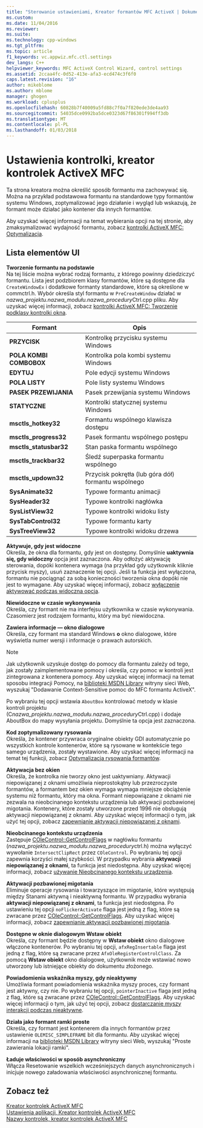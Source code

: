 ```yaml
---
title: "Sterowanie ustawieniami, Kreator formantów MFC ActiveX | Dokumentacja firmy Microsoft"
ms.custom: 
ms.date: 11/04/2016
ms.reviewer: 
ms.suite: 
ms.technology: cpp-windows
ms.tgt_pltfrm: 
ms.topic: article
f1_keywords: vc.appwiz.mfc.ctl.settings
dev_langs: C++
helpviewer_keywords: MFC ActiveX Control Wizard, control settings
ms.assetid: 2ccaa4fc-0d52-413e-afa3-ecd474c3f6f0
caps.latest.revision: "16"
author: mikeblome
ms.author: mblome
manager: ghogen
ms.workload: cplusplus
ms.openlocfilehash: 60828b7f40009a5fd88c7f0a7f820ede3de4aa93
ms.sourcegitcommit: 54035dce0992ba5dce0323d67f86301f994ff3db
ms.translationtype: MT
ms.contentlocale: pl-PL
ms.lasthandoff: 01/03/2018
---
```

# <a name="control-settings-mfc-activex-control-wizard"></a>Ustawienia kontrolki, kreator kontrolek ActiveX MFC
Ta strona kreatora można określić sposób formantu ma zachowywać się. Można na przykład podstawowa formantu na standardowe typy formantów systemu Windows, zoptymalizować jego działanie i wygląd lub wskazują, że formant może działać jako kontener dla innych formantów.  
  
 Aby uzyskać więcej informacji na temat wybierania opcji na tej stronie, aby zmaksymalizować wydajność formantu, zobacz [kontrolki ActiveX MFC: Optymalizacja](../../mfc/mfc-activex-controls-optimization.md).  
  
## <a name="uielement-list"></a>Lista elementów UI  
 **Tworzenie formantu na podstawie**  
 Na tej liście można wybrać rodzaj formantu, z którego powinny dziedziczyć formantu. Lista jest podzbiorem klasy formantów, które są dostępne dla `CreateWindowEx` i dodatkowe formanty standardowe, które są określone w commctrl.h. Wybór określa styl formantu w `PreCreateWindow` działać w *nazwa_projektu.nazwa_modułu.nazwa_procedury*Ctrl.cpp pliku. Aby uzyskać więcej informacji, zobacz [kontrolki ActiveX MFC: Tworzenie podklasy kontrolki okna](../../mfc/mfc-activex-controls-subclassing-a-windows-control.md).  
  
|Formant|Opis|  
|-------------|-----------------|  
|**PRZYCISK**|Kontrolkę przycisku systemu Windows|  
|**POLA KOMBI COMBOBOX**|Kontrolka pola kombi systemu Windows|  
|**EDYTUJ**|Pole edycji systemu Windows|  
|**POLA LISTY**|Pole listy systemu Windows|  
|**PASEK PRZEWIJANIA**|Pasek przewijania systemu Windows|  
|**STATYCZNE**|Kontrolki statycznej systemu Windows|  
|**msctls_hotkey32**|Formantu wspólnego klawisza dostępu|  
|**msctls_progress32**|Pasek formantu wspólnego postępu|  
|**msctls_statusbar32**|Stan paska formantu wspólnego|  
|**msctls_trackbar32**|Śledź superpaska formantu wspólnego|  
|**msctls_updown32**|Przycisk pokrętła (lub góra dół) formantu wspólnego|  
|**SysAnimate32**|Typowe formantu animacji|  
|**SysHeader32**|Typowe kontrolki nagłówka|  
|**SysListView32**|Typowe kontrolki widoku listy|  
|**SysTabControl32**|Typowe formantu karty|  
|**SysTreeView32**|Typowe kontrolki widoku drzewa|  
  
 **Aktywuje, gdy jest widoczne**  
 Określa, że okna dla formantu, gdy jest on dostępny. Domyślnie **uaktywnia się, gdy widoczny** opcja jest zaznaczona. Aby odłożyć aktywację sterowania, dopóki kontenera wymaga (na przykład gdy użytkownik kliknie przycisk myszy), usuń zaznaczenie tej opcji. Jeśli ta funkcja jest wyłączona, formantu nie pociągnąć za sobą konieczności tworzenia okna dopóki nie jest to wymagane. Aby uzyskać więcej informacji, zobacz [wyłączenie aktywować podczas widoczna opcja](../../mfc/turning-off-the-activate-when-visible-option.md).  
  
 **Niewidoczne w czasie wykonywania**  
 Określa, czy formant nie ma interfejsu użytkownika w czasie wykonywania. Czasomierz jest rodzajem formantu, który ma być niewidoczna.  
  
 **Zawiera informacje — okno dialogowe**  
 Określa, czy formant ma standard Windows **o** okno dialogowe, które wyświetla numer wersji i informacje o prawach autorskich.  
  
> [!NOTE]
>  Jak użytkownik uzyskuje dostęp do pomocy dla formantu zależy od tego, jak zostały zaimplementowane pomocy i określa, czy pomoc w kontroli jest zintegrowana z kontenera pomocy. Aby uzyskać więcej informacji na temat sposobu integracji Pomocy, na [biblioteki MSDN Library](http://go.microsoft.com/fwlink/p/?linkid=150542) witryny sieci Web, wyszukaj "Dodawanie Context-Sensitive pomoc do MFC formantu ActiveX".  
  
 Po wybraniu tej opcji wstawia `AboutBox` kontrolować metody w klasie kontroli projektu (C*nazwa_projektu.nazwa_modułu.nazwa_procedury*Ctrl.cpp) i dodaje AboutBox do mapy wysyłania projektu. Domyślnie ta opcja jest zaznaczona.  
  
 **Kod zoptymalizowany rysowania**  
 Określa, że kontener przywraca oryginalne obiekty GDI automatycznie po wszystkich kontrole kontenerów, które są rysowane w kontekście tego samego urządzenia, zostały wystawione. Aby uzyskać więcej informacji na temat tej funkcji, zobacz [Optymalizacja rysowania formantów](../../mfc/optimizing-control-drawing.md).  
  
 **Aktywacja bez okien**  
 Określa, że kontrolka nie tworzy okno jest uaktywniany. Aktywacji niepowiązanej z oknami umożliwia nieprostokątny lub przezroczyste formantów, a formantem bez okien wymaga wymaga mniejsze obciążenie systemu niż formantu, który ma okna. Formant niepowiązane z oknami nie zezwala na nieobcinanego kontekstu urządzenia lub aktywacji pozbawionej migotania. Kontenery, które zostały utworzone przed 1996 nie obsługują aktywacji niepowiązanej z oknami. Aby uzyskać więcej informacji o tym, jak użyć tej opcji, zobacz [zapewnianie aktywacji niepowiązanej z oknami](../../mfc/providing-windowless-activation.md).  
  
 **Nieobcinanego kontekstu urządzenia**  
 Zastępuje [COleControl::GetControlFlags](../../mfc/reference/colecontrol-class.md#getcontrolflags) w nagłówku formantu (*nazwa_projektu.nazwa_modułu.nazwa_procedury*ctrl.h) można wyłączyć wywołanie `IntersectClipRect` przez `COleControl`. Po wybraniu tej opcji zapewnia korzyści małej szybkości. W przypadku wybrania **aktywacji niepowiązanej z oknami**, ta funkcja jest niedostępna. Aby uzyskać więcej informacji, zobacz [używanie Nieobcinanego kontekstu urządzenia](../../mfc/using-an-unclipped-device-context.md).  
  
 **Aktywacji pozbawionej migotania**  
 Eliminuje operacje rysowania i towarzyszące im migotanie, które występują między Stanami aktywną i nieaktywną formantu. W przypadku wybrania **aktywacji niepowiązanej z oknami**, ta funkcja jest niedostępna. Po ustawieniu tej opcji `noFlickerActivate` flaga jest jedną z flag, które są zwracane przez [COleControl::GetControlFlags](../../mfc/reference/colecontrol-class.md#getcontrolflags). Aby uzyskać więcej informacji, zobacz [zapewnianie aktywacji pozbawionej migotania](../../mfc/providing-flicker-free-activation.md).  
  
 **Dostępne w oknie dialogowym Wstaw obiekt**  
 Określa, czy formant będzie dostępny w **Wstaw obiekt** okno dialogowe włączone kontenerów. Po wybraniu tej opcji, `afxRegInsertable` flaga jest jedną z flag, które są zwracane przez `AfxOleRegisterControlClass`. Za pomocą **Wstaw obiekt** okno dialogowe, użytkownik może wstawiać nowo utworzony lub istniejące obiekty do dokumentu złożonego.  
  
 **Powiadomienia wskaźnika myszy, gdy nieaktywny**  
 Umożliwia formant powiadomienia wskaźnika myszy proces, czy formant jest aktywny, czy nie. Po wybraniu tej opcji, `pointerInactive` flaga jest jedną z flag, które są zwracane przez [COleControl::GetControlFlags](../../mfc/reference/colecontrol-class.md#getcontrolflags). Aby uzyskać więcej informacji o tym, jak użyć tej opcji, zobacz [dostarczanie myszy interakcji podczas nieaktywne](../../mfc/providing-mouse-interaction-while-inactive.md).  
  
 **Działa jako formant ramki proste**  
 Określa, czy formant jest kontenerem dla innych formantów przez ustawienie `OLEMISC_SIMPLEFRAME` bit dla formantu. Aby uzyskać więcej informacji na [biblioteki MSDN Library](http://go.microsoft.com/fwlink/p/?linkid=150542) witryny sieci Web, wyszukaj "Proste zawierania lokacji ramki".  
  
 **Ładuje właściwości w sposób asynchroniczny**  
 Włącza Resetowanie wszelkich wcześniejszych danych asynchronicznych i inicjuje nowego załadowania właściwości asynchronicznej formantu.  
  
## <a name="see-also"></a>Zobacz też  
 [Kreator kontrolek ActiveX MFC](../../mfc/reference/mfc-activex-control-wizard.md)   
 [Ustawienia aplikacji, Kreator kontrolek ActiveX MFC](../../mfc/reference/application-settings-mfc-activex-control-wizard.md)   
 [Nazwy kontrolek, kreator kontrolek ActiveX MFC](../../mfc/reference/control-names-mfc-activex-control-wizard.md)


